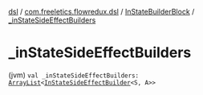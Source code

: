 [dsl](../../index.md) / [com.freeletics.flowredux.dsl](../index.md) / [InStateBuilderBlock](index.md) / [_inStateSideEffectBuilders](./_in-state-side-effect-builders.md)

# _inStateSideEffectBuilders

(jvm) `val _inStateSideEffectBuilders: `[`ArrayList`](https://kotlinlang.org/api/latest/jvm/stdlib/kotlin.collections/-array-list/index.html)`<`[`InStateSideEffectBuilder`](../-in-state-side-effect-builder.md)`<S, A>>`